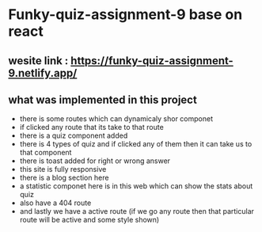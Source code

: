 # Funky-quiz-assignment-9 base on react
## wesite link : https://funky-quiz-assignment-9.netlify.app/
## what was implemented in this project
* there is some routes which can dynamicaly shor componet
* if clicked any route that its take to that route
* there is a quiz component added 
* there is 4 types of quiz and if clicked any of them then it can take us to that component
* there is toast added for right or wrong answer
* this site is fully responsive
* there is a blog section here
* a statistic componet here is in this web which can show the stats about quiz 
* also have a 404 route
* and lastly we have a active route (if we go any route then that particular route will be active and some style shown)
